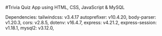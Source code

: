 #Trivia Quiz App 
using HTML, CSS, JavaScript & MySQL

Dependencies:
    tailwindcss: v3.4.17
    autoprefixer: v10.4.20,
    body-parser: v1.20.3,
    cors: v2.8.5,
    dotenv: v16.4.7,
    express: v4.21.2,
    express-session: v1.18.1,
    mysql2: v3.12.0,
    
